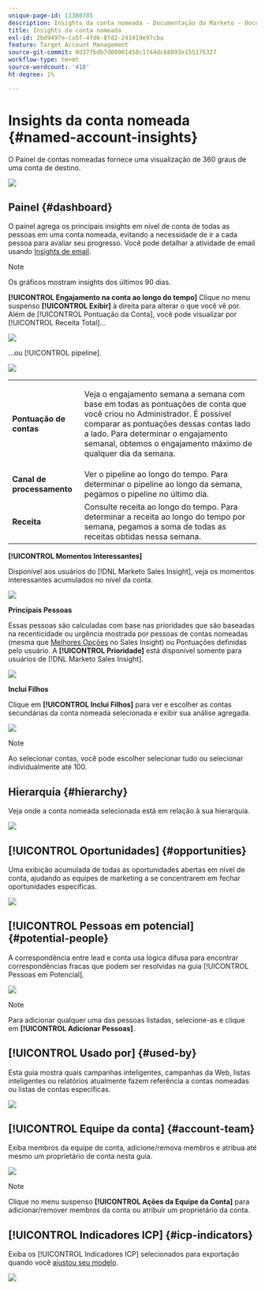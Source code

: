 ```yaml
---
unique-page-id: 11380785
description: Insights da conta nomeada - Documentação do Marketo - Documentação do produto
title: Insights da conta nomeada
exl-id: 2bd9497e-ca5f-4fd6-8fd2-241419e97cba
feature: Target Account Management
source-git-commit: 0d37fbdb7d08901458c1744dc68893e155176327
workflow-type: tm+mt
source-wordcount: '418'
ht-degree: 1%

---
```


# Insights da conta nomeada {#named-account-insights}

O Painel de contas nomeadas fornece uma visualização de 360 graus de uma conta de destino.

![](assets/one-1.png)

## Painel {#dashboard}

O painel agrega os principais insights em nível de conta de todas as pessoas em uma conta nomeada, evitando a necessidade de ir a cada pessoa para avaliar seu progresso. Você pode detalhar a atividade de email usando [Insights de email](/help/marketo/product-docs/reporting/email-insights/filtering-in-email-insights.md#account-based-marketing).

>[!NOTE]
>
>Os gráficos mostram insights dos últimos 90 dias.

**[!UICONTROL Engajamento na conta ao longo do tempo]** Clique no menu suspenso **[!UICONTROL Exibir]** à direita para alterar o que você vê por. Além de [!UICONTROL Pontuação da Conta], você pode visualizar por [!UICONTROL Receita Total]...

![](assets/two-new.png)

...ou [!UICONTROL pipeline].

![](assets/three-new.png)

<table> 
 <tbody> 
  <tr> 
   <td><strong><span class="uicontrol">Pontuação de contas</span></strong></td> 
   <td><p>Veja o engajamento semana a semana com base em todas as pontuações de conta que você criou no <span class="uicontrol">Administrador</span>. É possível comparar as pontuações dessas contas lado a lado. Para determinar o engajamento semanal, obtemos o engajamento máximo de qualquer dia da semana.</p></td> 
  </tr> 
  <tr> 
   <td><strong><span class="uicontrol">Canal de processamento</span></strong></td> 
   <td>Ver o pipeline ao longo do tempo. Para determinar o pipeline ao longo da semana, pegamos o pipeline no último dia.</td> 
  </tr> 
  <tr> 
   <td><strong><span class="uicontrol">Receita</span></strong></td> 
   <td>Consulte receita ao longo do tempo. Para determinar a receita ao longo do tempo por semana, pegamos a soma de todas as receitas obtidas nessa semana.</td> 
  </tr> 
 </tbody> 
</table>

**[!UICONTROL Momentos Interessantes]**

Disponível aos usuários do [!DNL Marketo Sales Insight], veja os momentos interessantes acumulados no nível da conta.

![](assets/int-mom.png)

**Principais Pessoas**

Essas pessoas são calculadas com base nas prioridades que são baseadas na recenticidade ou urgência mostrada por pessoas de contas nomeadas (mesma que [Melhores Opções](/help/marketo/product-docs/marketo-sales-insight/msi-for-salesforce/features/stars-and-flames/priority-urgency-relative-score-and-best-bets.md) no Sales Insight) ou Pontuações definidas pelo usuário. A **[!UICONTROL Prioridade]** está disponível somente para usuários de [!DNL Marketo Sales Insight].

![](assets/top-ten.png)

**Inclui Filhos**

Clique em **[!UICONTROL Inclui Filhos]** para ver e escolher as contas secundárias da conta nomeada selecionada e exibir sua análise agregada.

![](assets/abm.png)

>[!NOTE]
>
>Ao selecionar contas, você pode escolher selecionar tudo ou selecionar individualmente até 100.

## Hierarquia {#hierarchy}

Veja onde a conta nomeada selecionada está em relação à sua hierarquia.

![](assets/hierarchy.png)

## [!UICONTROL Oportunidades] {#opportunities}

Uma exibição acumulada de todas as oportunidades abertas em nível de conta, ajudando as equipes de marketing a se concentrarem em fechar oportunidades específicas.

![](assets/four-1.png)

## [!UICONTROL Pessoas em potencial] {#potential-people}

A correspondência entre lead e conta usa lógica difusa para encontrar correspondências fracas que podem ser resolvidas na guia [!UICONTROL Pessoas em Potencial].

![](assets/five-1.png)

>[!NOTE]
>
>Para adicionar qualquer uma das pessoas listadas, selecione-as e clique em **[!UICONTROL Adicionar Pessoas]**.

## [!UICONTROL Usado por] {#used-by}

Esta guia mostra quais campanhas inteligentes, campanhas da Web, listas inteligentes ou relatórios atualmente fazem referência a contas nomeadas ou listas de contas específicas.

![](assets/six-1.png)

## [!UICONTROL Equipe da conta] {#account-team}

Exiba membros da equipe de conta, adicione/remova membros e atribua até mesmo um proprietário de conta nesta guia.

![](assets/seven-1.png)

>[!NOTE]
>
>Clique no menu suspenso **[!UICONTROL Ações da Equipe da Conta]** para adicionar/remover membros da conta ou atribuir um proprietário da conta.

## [!UICONTROL Indicadores ICP] {#icp-indicators}

Exiba os [!UICONTROL Indicadores ICP] selecionados para exportação quando você [ajustou seu modelo](/help/marketo/product-docs/target-account-management/account-profiling/account-profiling-ranking-and-tuning.md#model-tuning).

![](assets/eight.png)
